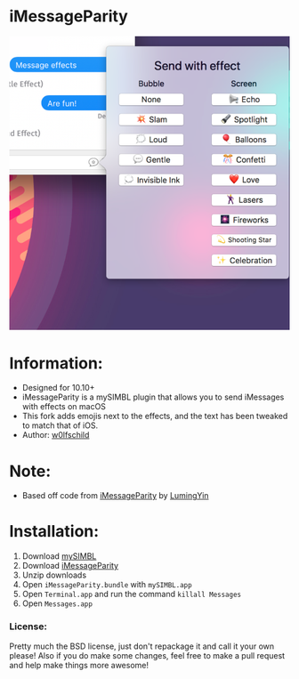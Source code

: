 # iMessageParity

![preview](preview.png)

# Information:

- Designed for 10.10+
- iMessageParity is a mySIMBL plugin that allows you to send iMessages with effects on macOS
- This fork adds emojis next to the effects, and the text has been tweaked to match that of iOS.
- Author: [w0lfschild](https://github.com/w0lfschild)

# Note:

- Based off code from [iMessageParity](https://github.com/LumingYin/iMessageParity) by [LumingYin](https://github.com/LumingYin/iMessageParity)

# Installation:

1. Download [mySIMBL](https://github.com/w0lfschild/app_updates/raw/master/mySIMBL/mySIMBL_master.zip)
2. Download [iMessageParity](https://github.com/w0lfschild/iMessageParity/raw/master/build/iMessageParity.bundle.zip)
3. Unzip downloads
4. Open `iMessageParity.bundle` with `mySIMBL.app`
5. Open `Terminal.app` and run the command `killall Messages`
7. Open `Messages.app`

### License:
Pretty much the BSD license, just don't repackage it and call it your own please!
Also if you do make some changes, feel free to make a pull request and help make things more awesome!
